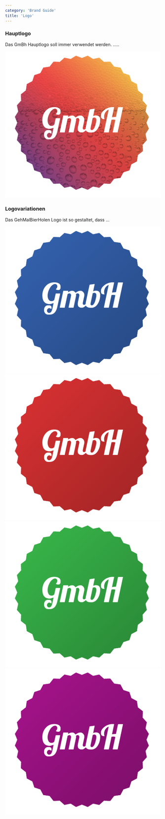 ```yaml
---
category: 'Brand Guide'
title: 'Logo'
---
```

### Hauptlogo
Das GmBh Hauptlogo soll immer verwendet werden. .....

<img class="main-logo" src="images/logo_image.png"/>

### Logovariationen
Das GehMalBierHolen Logo ist so gestaltet, dass ...

<img class="alternative-logo" src="images/logo_blue.png"/>
<img class="alternative-logo" src="images/logo_red.png"/>
<img class="alternative-logo" src="images/logo_green.png"/>
<img class="alternative-logo" src="images/logo_pink.png"/>

